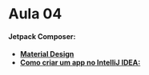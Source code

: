 # Aula 04

#### Jetpack Composer:
- <a href= "https://m3.material.io/"><b>Material Design</b></a>
- <a href="https://www.jetbrains.com/help/idea/create-your-first-android-application.html#d134564c_2"><b>Como criar um app no IntelliJ IDEA: </b></a>

